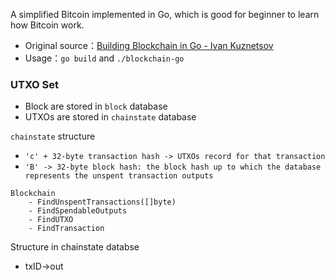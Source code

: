 A simplified Bitcoin implemented in Go, which is good for beginner to learn how Bitcoin work.

-   Original source：[Building Blockchain in Go - Ivan Kuznetsov](https://jeiwan.cc/tags/blockchain/)
-   Usage：`go build` and `./blockchain-go`

### UTXO Set

-   Block are stored in `block` database
-   UTXOs are stored in `chainstate` database

`chainstate` structure

-   `'c' + 32-byte transaction hash -> UTXOs record for that transaction`
-   `'B' -> 32-byte block hash: the block hash up to which the database represents the unspent transaction outputs`

```
Blockchain
	- FindUnspentTransactions([]byte)
	- FindSpendableOutputs
	- FindUTXO
	- FindTransaction
```

Structure in chainstate databse

-   txID->out

